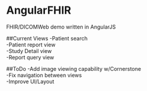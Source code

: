 # AngularFHIR
FHIR/DICOMWeb demo written in AngularJS

##Current Views
-Patient search  
-Patient report view  
-Study Detail view  
-Report query view  

##ToDo
-Add image viewing capability w/Cornerstone  
-Fix navigation between views  
-Improve UI/Layout  
